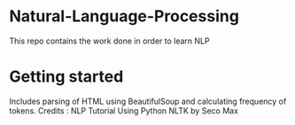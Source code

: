# Natural-Language-Processing
This repo contains the work done in order to learn NLP  
# Getting started  
Includes parsing of HTML using BeautifulSoup and calculating frequency of tokens. Credits : NLP Tutorial Using Python NLTK by Seco Max
